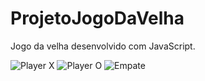 # ProjetoJogoDaVelha
Jogo da velha desenvolvido com JavaScript.

![Player X](https://user-images.githubusercontent.com/84925398/166552379-0bcf0481-441d-481b-8d9a-41bdd5afe9b9.gif)
![Player O](https://user-images.githubusercontent.com/84925398/166552385-2f5a41f5-592d-4fd2-bb23-dbd6a4c297be.gif)
![Empate](https://user-images.githubusercontent.com/84925398/166552387-47b37743-2d68-4d54-b169-6510fdc92642.gif)
